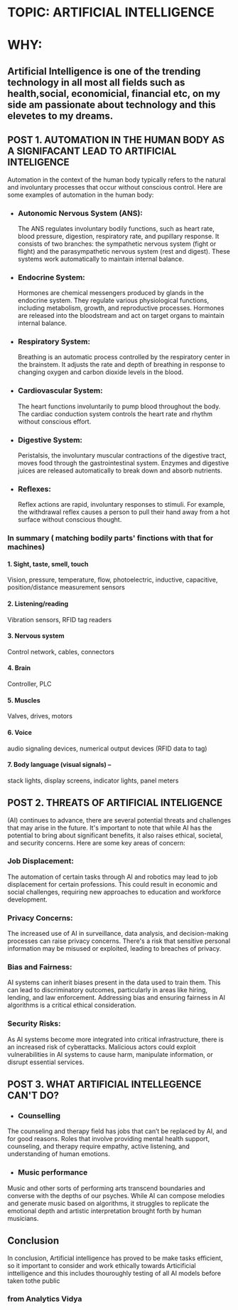 # TOPIC: ARTIFICIAL INTELLIGENCE
# WHY: 
## Artificial Intelligence is one of the trending technology in all most all fields such as health,social, economicial, financial etc, on my side am passionate about technology and this elevetes to my dreams.
## POST 1. AUTOMATION IN THE HUMAN BODY AS A SIGNIFACANT LEAD TO ARTIFICIAL INTELIGENCE
Automation in the context of the human body typically refers to the natural and involuntary processes that occur without conscious control. Here are some examples of automation in the human body:
- ### Autonomic Nervous System (ANS):
  The ANS regulates involuntary bodily functions, such as heart rate, blood pressure, digestion, respiratory rate, and pupillary response. It consists of two branches: the sympathetic nervous system (fight or flight) and the parasympathetic nervous system (rest and digest). These systems work automatically to maintain internal balance.
- ### Endocrine System:
  Hormones are chemical messengers produced by glands in the endocrine system. They regulate various physiological functions, including metabolism, growth, and reproductive processes. Hormones are released into the bloodstream and act on target organs to maintain internal balance.
- ### Respiratory System:
  Breathing is an automatic process controlled by the respiratory center in the brainstem. It adjusts the rate and depth of breathing in response to changing oxygen and carbon dioxide levels in the blood.
- ### Cardiovascular System:
  The heart functions involuntarily to pump blood throughout the body. The cardiac conduction system controls the heart rate and rhythm without conscious effort.
- ### Digestive System:
  Peristalsis, the involuntary muscular contractions of the digestive tract, moves food through the gastrointestinal system. Enzymes and digestive juices are released automatically to break down and absorb nutrients.
- ### Reflexes:
  Reflex actions are rapid, involuntary responses to stimuli. For example, the withdrawal reflex causes a person to pull their hand away from a hot surface without conscious thought.

### In summary ( matching bodily parts' finctions with that for machines)
#### 1. Sight, taste, smell, touch
Vision, pressure, temperature, flow, photoelectric, inductive, capacitive, position/distance measurement sensors
#### 2. Listening/reading
Vibration sensors, RFID tag readers
#### 3. Nervous system
Control network, cables, connectors
#### 4. Brain
Controller, PLC
#### 5. Muscles
Valves, drives, motors
#### 6. Voice
audio signaling devices, numerical output devices (RFID data to tag)
#### 7. Body language (visual signals) – 
stack lights, display screens, indicator lights, panel meters

## POST 2. THREATS OF ARTIFICIAL INTELIGENCE
(AI) continues to advance, there are several potential threats and challenges that may arise in the future. It's important to note that while AI has the potential to bring about significant benefits, it also raises ethical, societal, and security concerns. Here are some key areas of concern:
### Job Displacement: 
The automation of certain tasks through AI and robotics may lead to job displacement for certain professions. This could result in economic and social challenges, requiring new approaches to education and workforce development.
### Privacy Concerns: 
The increased use of AI in surveillance, data analysis, and decision-making processes can raise privacy concerns. There's a risk that sensitive personal information may be misused or exploited, leading to breaches of privacy.
### Bias and Fairness:
AI systems can inherit biases present in the data used to train them. This can lead to discriminatory outcomes, particularly in areas like hiring, lending, and law enforcement. Addressing bias and ensuring fairness in AI algorithms is a critical ethical consideration.
### Security Risks: 
  As AI systems become more integrated into critical infrastructure, there is an increased risk of cyberattacks. Malicious actors could exploit vulnerabilities in AI systems to cause harm, manipulate information, or disrupt essential services.
                                                                            
## POST 3. WHAT ARTIFICIAL INTELLEGENCE CAN'T DO?
- ### Counselling
The counseling and therapy field has jobs that can’t be replaced by AI, and for good reasons. Roles that involve providing mental health support, counseling, and therapy require empathy, active listening, and understanding of human emotions. 
- ### Music performance
Music and other sorts of performing arts transcend boundaries and converse with the depths of our psyches. While AI can compose melodies and generate music based on algorithms, it struggles to replicate the emotional depth and artistic interpretation brought forth by human musicians. 
## Conclusion
In conclusion, Artificial intelligence has proved to be make tasks efficient, so it important to consider and work ethically towards Articificial inttelligence and this includes thouroughly testing of all AI models before taken tothe public
### from Analytics Vidya

